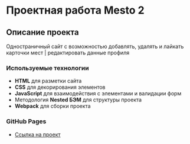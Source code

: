 # Проектная работа Mesto 2

## Описание проекта
Одностраничный сайт с возможностью добавлять, удалять и лайкать карточки мест | редактировать данные профиля

### **Используемые технологии**

* **HTML** для разметки сайта
* **CSS** для декорирования элементов
* **JavaScript** для взаимодействия с элементами и валидации форм
* Методология **Nested БЭМ** для структуры проекта
* **Webpack** для сборки проекта

### **GitHub Pages**
* [Ссылка на проект](https://mi4iru.github.io/mesto_2/)

